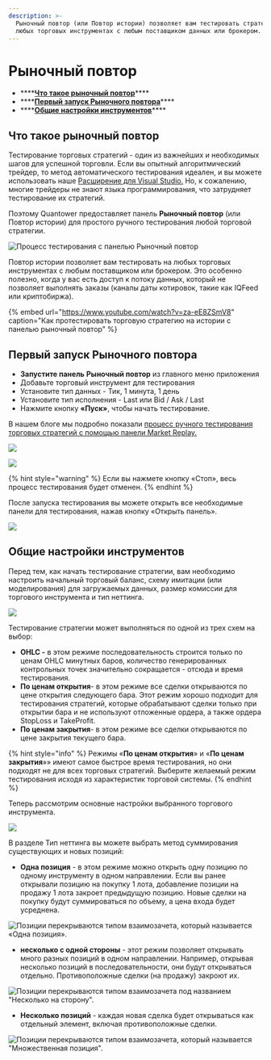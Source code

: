 ```yaml
---
description: >-
  Рыночный повтор (или Повтор истории) позволяет вам тестировать стратегии на
  любых торговых инструментах с любым поставщиком данных или брокером.
---
```


# Рыночный повтор

* \*\*\*\*[**Что такое рыночный повтор**](history-player.md#chto-takoe-rynochnyi-povtor)\*\*\*\*
* \*\*\*\*[**Первый запуск Рыночного повтора**](history-player.md#pervyi-zapusk-rynochnogo-povtora)\*\*\*\*
* \*\*\*\*[**Общие настройки инструментов**](history-player.md#obshie-nastroiki-instrumentov)\*\*\*\*

## Что такое рыночный повтор

Тестирование торговых стратегий - один из важнейших и необходимых шагов для успешной торговли. Если вы опытный алгоритмический трейдер, то метод автоматического тестирования идеален, и вы можете использовать наше [Расширение для Visual Studio.](https://help.quantower.com.ru/quantower-algo/installing-visual-studio) Но, к сожалению, многие трейдеры не знают языка программирования, что затрудняет тестирование их стратегий.

Поэтому Quantower предоставляет панель **Рыночный повтор** \(или Повтор истории\) для простого ручного тестирования любой торговой стратегии.

![&#x41F;&#x440;&#x43E;&#x446;&#x435;&#x441;&#x441; &#x442;&#x435;&#x441;&#x442;&#x438;&#x440;&#x43E;&#x432;&#x430;&#x43D;&#x438;&#x44F; &#x441; &#x43F;&#x430;&#x43D;&#x435;&#x43B;&#x44C;&#x44E; &#x420;&#x44B;&#x43D;&#x43E;&#x447;&#x43D;&#x44B;&#x439; &#x43F;&#x43E;&#x432;&#x442;&#x43E;&#x440;](../.gitbook/assets/history-player.png)

Повтор истории позволяет вам тестировать на любых торговых инструментах с любым поставщиком или брокером. Это особенно полезно, когда у вас есть доступ к потоку данных, который не позволяет выполнять заказы \(каналы даты котировок, такие как IQFeed или криптобиржа\).

{% embed url="https://www.youtube.com/watch?v=za-eE8ZSmV8" caption="Как протестировать торговую стратегию на истории с панелью рыночный повтор" %}

## Первый запуск Рыночного повтора

* **Запустите панель** **Рыночный повтор** из главного меню приложения
* Добавьте торговый инструмент для тестирования
* Установите тип данных - Тик, 1 минута, 1 день
* Установите тип исполнения - Last или Bid / Ask / Last
* Нажмите кнопку **«Пуск»**, чтобы начать тестирование.

В нашем блоге мы подробно показали [процесс ручного тестирования торговых стратегий с помощью панели Market Replay.](https://www.quantower.com/blog/software-for-manual-backtesting-a-brief-review-of-history-player-plugin)

![](../.gitbook/assets/menyu-rynochnyi-povtor.png)

![](../.gitbook/assets/obshii-vid-rynochnogo-povtora-s-osnovnymi-nastroikami.png)

{% hint style="warning" %}
Если вы нажмете кнопку «Стоп», весь процесс тестирования будет отменен.
{% endhint %}

После запуска тестирования вы можете открыть все необходимые панели для тестирования, нажав кнопку «Открыть панель».

![](../.gitbook/assets/vizualizaciya-povtora.gif)

## Общие настройки инструментов

Перед тем, как начать тестирование стратегии, вам необходимо настроить начальный торговый баланс, схему имитации \(или моделирования\) для загружаемых данных, размер комиссии для торгового инструмента и тип неттинга.

![](../.gitbook/assets/skhema-modelirovaniya.png)

Тестирование стратегии может выполняться по одной из трех схем на выбор:

* **OHLC -** в этом режиме последовательность строится только по ценам OHLC минутных баров, количество генерированных контрольных точек значительно сокращается - отсюда и время тестирования.
* **По ценам открытия**- в этом режиме все сделки открываются по цене открытия следующего бара. Этот режим хорошо подходит для тестирования стратегий, которые обрабатывают сделки только при открытии бара и не используют отложенные ордера, а также ордера StopLoss и TakeProfit.
* **По ценам закрытия**- в этом режиме все сделки открываются по цене закрытия текущего бара.

{% hint style="info" %}
Режимы «**По ценам открытия**» и «**По ценам закрытия**»» имеют самое быстрое время тестирования, но они подходят не для всех торговых стратегий. Выберите желаемый режим тестирования исходя из характеристик торговой системы.
{% endhint %}

Теперь рассмотрим основные настройки выбранного торгового инструмента.

![](../.gitbook/assets/tip-nettinga.png)

В разделе Тип неттинга вы можете выбрать метод суммирования существующих и новых позиций:

* **Одна позиция** - в этом режиме можно открыть одну позицию по одному инструменту в одном направлении. Если вы ранее открывали позицию на покупку 1 лота, добавление позиции на продажу 1 лота закроет предыдущую позицию. Новые сделки на покупку будут суммироваться по объему, а цена входа будет усреднена.

![&#x41F;&#x43E;&#x437;&#x438;&#x446;&#x438;&#x438; &#x43F;&#x435;&#x440;&#x435;&#x43A;&#x440;&#x44B;&#x432;&#x430;&#x44E;&#x442;&#x441;&#x44F; &#x442;&#x438;&#x43F;&#x43E;&#x43C; &#x432;&#x437;&#x430;&#x438;&#x43C;&#x43E;&#x437;&#x430;&#x447;&#x435;&#x442;&#x430;, &#x43A;&#x43E;&#x442;&#x43E;&#x440;&#x44B;&#x439; &#x43D;&#x430;&#x437;&#x44B;&#x432;&#x430;&#x435;&#x442;&#x441;&#x44F; &#xAB;&#x41E;&#x434;&#x43D;&#x430; &#x43F;&#x43E;&#x437;&#x438;&#x446;&#x438;&#x44F;&#xBB;.](../.gitbook/assets/orders-matching-mode-one-position.gif)

* **несколько с одной стороны** - этот режим позволяет открывать много разных позиций в одном направлении. Например, открывая несколько позиций в последовательности, они будут открываться отдельно. Противоположные сделки \(на продажу\) закроют их.

![&#x41F;&#x43E;&#x437;&#x438;&#x446;&#x438;&#x438; &#x43F;&#x435;&#x440;&#x435;&#x43A;&#x440;&#x44B;&#x432;&#x430;&#x44E;&#x442;&#x441;&#x44F; &#x442;&#x438;&#x43F;&#x43E;&#x43C; &#x432;&#x437;&#x430;&#x438;&#x43C;&#x43E;&#x437;&#x430;&#x447;&#x435;&#x442;&#x430; &#x43F;&#x43E;&#x434; &#x43D;&#x430;&#x437;&#x432;&#x430;&#x43D;&#x438;&#x435;&#x43C; &quot;&#x41D;&#x435;&#x441;&#x43A;&#x43E;&#x43B;&#x44C;&#x43A;&#x43E; &#x43D;&#x430; &#x441;&#x442;&#x43E;&#x440;&#x43E;&#x43D;&#x443;&quot;.](../.gitbook/assets/orders-matching-mode-multiple-per-side.gif)

* **Несколько позиций** - каждая новая сделка будет открываться как отдельный элемент, включая противоположные сделки.

![&#x41F;&#x43E;&#x437;&#x438;&#x446;&#x438;&#x438; &#x43F;&#x435;&#x440;&#x435;&#x43A;&#x440;&#x44B;&#x432;&#x430;&#x44E;&#x442;&#x441;&#x44F; &#x442;&#x438;&#x43F;&#x43E;&#x43C; &#x432;&#x437;&#x430;&#x438;&#x43C;&#x43E;&#x437;&#x430;&#x447;&#x435;&#x442;&#x430;, &#x43A;&#x43E;&#x442;&#x43E;&#x440;&#x44B;&#x439; &#x43D;&#x430;&#x437;&#x44B;&#x432;&#x430;&#x435;&#x442;&#x441;&#x44F; &quot;&#x41C;&#x43D;&#x43E;&#x436;&#x435;&#x441;&#x442;&#x432;&#x435;&#x43D;&#x43D;&#x430;&#x44F; &#x43F;&#x43E;&#x437;&#x438;&#x446;&#x438;&#x44F;&quot;.](../.gitbook/assets/orders-matching-mode-multiple-positions.gif)

